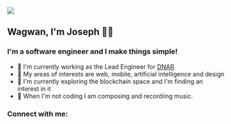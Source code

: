 <img align="center" src="https://res.cloudinary.com/tutcan/image/upload/v1597101398/make_things_simple-min.png"/>

## Wagwan, I'm Joseph 👋🏼

### I'm a software engineer and I make things simple!

- 💼 I'm currently working as the Lead Engineer for [DNAR](https://dnar.io)
- 📡 My areas of interests are web, mobile, artificial intelligence and design
- 🧭 I'm currently exploring the blockchain space and I'm finding an interest in it
- 🎲 When I'm not coding I am composing and recordiing music.

### Connect with me:

[<img align="left" style="margin-right: 1.2em; width: 1.2em;" src="https://res.cloudinary.com/tutcan/image/upload/v1597101448/twitter-brands_1.svg"/>](https://twitter.com/josephakayesi)

[<img align="left" style="margin-right: 1.2em; width: 1.2em;" src="https://res.cloudinary.com/tutcan/image/upload/v1597101699/facebook-brands.svg" />](https://www.facebook.com/josephakayesi1)

[<img align="left" style="margin-right: 1.2em; width: 1.2em;" src="https://res.cloudinary.com/tutcan/image/upload/v1597101791/linkedin-in-brands.svg" />](https://www.linkedin.com/in/josephakayesi/)

[<img align="left" style="margin-right: 1.2em; width: 1.2em;" src="https://res.cloudinary.com/tutcan/image/upload/v1597101895/instagram-brands.svg" />](https://www.instagram.com/josephakayesi/)

[<img align="left" style="margin-right: 1.2em; width: 1.2em;" src="https://res.cloudinary.com/tutcan/image/upload/v1597101937/medium-brands.svg" />](https://medium.com/@josephakayesi/)
